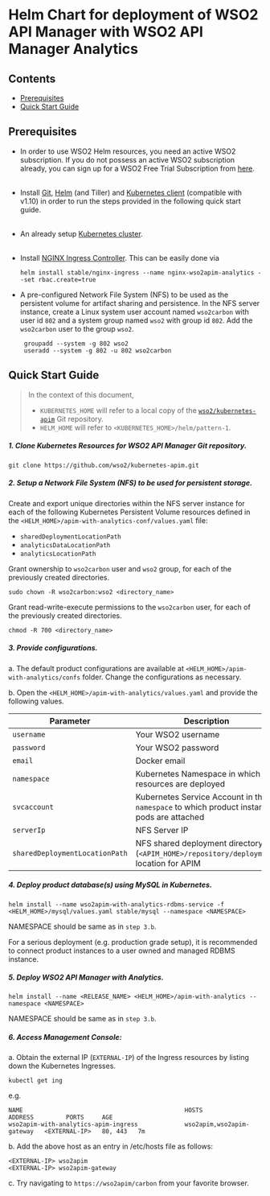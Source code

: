 # Helm Chart for deployment of WSO2 API Manager with WSO2 API Manager Analytics

## Contents

* [Prerequisites](#prerequisites)
* [Quick Start Guide](#quick-start-guide)

## Prerequisites

* In order to use WSO2 Helm resources, you need an active WSO2 subscription. If you do not possess an active WSO2
  subscription already, you can sign up for a WSO2 Free Trial Subscription from [here](https://wso2.com/free-trial-subscription).<br><br>

* Install [Git](https://git-scm.com/book/en/v2/Getting-Started-Installing-Git), [Helm](https://github.com/kubernetes/helm/blob/master/docs/install.md)
(and Tiller) and [Kubernetes client](https://kubernetes.io/docs/tasks/tools/install-kubectl/) (compatible with v1.10) in order to run the 
steps provided in the following quick start guide.<br><br>

* An already setup [Kubernetes cluster](https://kubernetes.io/docs/setup/pick-right-solution/).<br><br>

* Install [NGINX Ingress Controller](https://kubernetes.github.io/ingress-nginx/deploy/). This can be easily done via
 
  ```
  helm install stable/nginx-ingress --name nginx-wso2apim-analytics --set rbac.create=true
  ```
  
* A pre-configured Network File System (NFS) to be used as the persistent volume for artifact sharing and persistence.
In the NFS server instance, create a Linux system user account named `wso2carbon` with user id `802` and a system group named `wso2` with group id `802`.
Add the `wso2carbon` user to the group `wso2`.

  ```
   groupadd --system -g 802 wso2
   useradd --system -g 802 -u 802 wso2carbon
  ```
  
## Quick Start Guide    

>In the context of this document, <br>
>* `KUBERNETES_HOME` will refer to a local copy of the [`wso2/kubernetes-apim`](https://github.com/wso2/kubernetes-apim/)
Git repository. <br>
>* `HELM_HOME` will refer to `<KUBERNETES_HOME>/helm/pattern-1`. <br>

##### 1. Clone Kubernetes Resources for WSO2 API Manager Git repository.

```
git clone https://github.com/wso2/kubernetes-apim.git
```

##### 2. Setup a Network File System (NFS) to be used for persistent storage.

Create and export unique directories within the NFS server instance for each of the following Kubernetes Persistent Volume
resources defined in the `<HELM_HOME>/apim-with-analytics-conf/values.yaml` file:

* `sharedDeploymentLocationPath`
* `analyticsDataLocationPath`
* `analyticsLocationPath`

Grant ownership to `wso2carbon` user and `wso2` group, for each of the previously created directories.

  ```
  sudo chown -R wso2carbon:wso2 <directory_name>
  ```

Grant read-write-execute permissions to the `wso2carbon` user, for each of the previously created directories.

  ```
  chmod -R 700 <directory_name>
  ```

##### 3. Provide configurations.

a. The default product configurations are available at `<HELM_HOME>/apim-with-analytics/confs` folder. Change the
configurations as necessary.

b. Open the `<HELM_HOME>/apim-with-analytics/values.yaml` and provide the following values.

| Parameter                       | Description                                                                               |
|---------------------------------|-------------------------------------------------------------------------------------------|
| `username`                      | Your WSO2 username                                                                        |
| `password`                      | Your WSO2 password                                                                        |
| `email`                         | Docker email                                                                              |
| `namespace`                     | Kubernetes Namespace in which the resources are deployed                                  |
| `svcaccount`                    | Kubernetes Service Account in the `namespace` to which product instance pods are attached |
| `serverIp`                      | NFS Server IP                                                                             |
| `sharedDeploymentLocationPath`  | NFS shared deployment directory (`<APIM_HOME>/repository/deployment`) location for APIM   |


##### 4. Deploy product database(s) using MySQL in Kubernetes.

```
helm install --name wso2apim-with-analytics-rdbms-service -f <HELM_HOME>/mysql/values.yaml stable/mysql --namespace <NAMESPACE>
```

NAMESPACE should be same as in `step 3.b`.

For a serious deployment (e.g. production grade setup), it is recommended to connect product instances to a user owned and managed RDBMS instance.

##### 5. Deploy WSO2 API Manager with Analytics.

```
helm install --name <RELEASE_NAME> <HELM_HOME>/apim-with-analytics --namespace <NAMESPACE>
```

NAMESPACE should be same as in `step 3.b`.

##### 6. Access Management Console:

a. Obtain the external IP (`EXTERNAL-IP`) of the Ingress resources by listing down the Kubernetes Ingresses.

  ```
  kubectl get ing
  ```

e.g.

```
NAME                                             HOSTS                       ADDRESS         PORTS     AGE
wso2apim-with-analytics-apim-ingress             wso2apim,wso2apim-gateway   <EXTERNAL-IP>   80, 443   7m
```

b. Add the above host as an entry in /etc/hosts file as follows:

  ```
  <EXTERNAL-IP>	wso2apim
  <EXTERNAL-IP>	wso2apim-gateway
  ```

c. Try navigating to `https://wso2apim/carbon` from your favorite browser.
